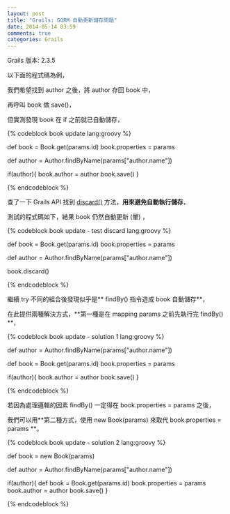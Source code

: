```yaml
---
layout: post
title: "Grails: GORM 自動更新儲存問題"
date: 2014-05-14 03:59
comments: true
categories: Grails
---
```

Grails 版本: 2.3.5

以下面的程式碼為例，

我們希望找到 author 之後，將 author 存回 book 中，

再呼叫 book 做 save()，

但實測發現 book 在 if 之前就已自動儲存，

{% codeblock book update lang:groovy %}

def book = Book.get(params.id)
book.properties = params

def author = Author.findByName(params["author.name"])

if(author){
	book.author = author
	book.save()
}

{% endcodeblock %}

查了一下 Grails API 找到 [discard()](http://grails.org/doc/2.3.4/ref/Domain%20Classes/discard.html) 方法，**用來避免自動執行儲存**，

測試的程式碼如下，結果 book 仍然自動更新 (暈) ，

{% codeblock book update - test discard lang:groovy %}

def book = Book.get(params.id)
book.properties = params

def author = Author.findByName(params["author.name"])

book.discard()

{% endcodeblock %}

繼續 try 不同的組合後發現似乎是** findBy() 指令造成 book 自動儲存**，

在此提供兩種解決方式，**第一種是在 mapping params 之前先執行完 findBy() **，

{% codeblock book update - solution 1 lang:groovy %}

def author = Author.findByName(params["author.name"])

def book = Book.get(params.id)
book.properties = params

if(author){
	book.author = author
	book.save()
}

{% endcodeblock %}

若因為處理邏輯的因素 findBy() 一定得在 book.properties = params 之後，

我們可以用**第二種方式，使用 new Book(params) 來取代 book.properties = params **。

{% codeblock book update - solution 2 lang:groovy %}

def book = new Book(params)

def author = Author.findByName(params["author.name"])

if(author){
	def book = Book.get(params.id)
	book.properties = params
	book.author = author
	book.save()
}

{% endcodeblock %}
